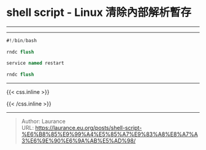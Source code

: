 # shell script - Linux 清除內部解析暫存


***
***

 ```sql
 #!/bin/bash
    
rndc flush
    
service named restart
    
rndc flush

```



***

{{< css.inline >}}
<style>
.emojify {
	font-family: Apple Color Emoji, Segoe UI Emoji, NotoColorEmoji, Segoe UI Symbol, Android Emoji, EmojiSymbols;
	font-size: 2rem;
	vertical-align: middle;
}
@media screen and (max-width:650px) {
  .nowrap {
    display: block;
    margin: 25px 0;
  }
}
</style>
{{< /css.inline >}}


---

> Author: Laurance  
> URL: https://laurance.eu.org/posts/shell-script-%E6%B8%85%E9%99%A4%E5%85%A7%E9%83%A8%E8%A7%A3%E6%9E%90%E6%9A%AB%E5%AD%98/  

